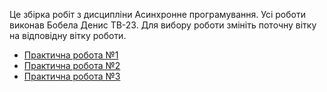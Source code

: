 Це збірка робіт з дисципліни Асинхронне програмування. Усі роботи виконав Бобела Денис ТВ-23.
Для вибору роботи змініть поточну вітку на відповідну вітку роботи.
- [Практична робота №1](https://github.com/youtipie/Async-Programming/tree/task_1)
- [Практична робота №2](https://github.com/youtipie/Async-Programming/tree/task_2)
- [Практична робота №3](https://github.com/youtipie/Async-Programming/tree/task_3)
